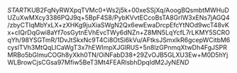 $START$KUB2FqNyRWXpqTVMc0+Ws2j5k+00xeSSjXq/AoogBQsmbtMWHuDUZuXwMXcy3386PQJ9q+5BpF4S8/PybKVvtECcoBsTA8GrlW3xENs7jAGQ4/zbyCTIqMbYxLX+zXHKg9juXiaSWgN2Qx6ewEwaDrcpEfcYtNOd9wcT48vKx+cIQrDqGwi8aYf7osGytnEVhEvcTWy6dNZn+Z8MN5LqYcfL7rLKMY5SCROqYh/98YSGTmR/1DvJtSkxNc9T4Ci8OtSi6kVu/AFtksJSmxlkR6gcepWCitbM6cyslTVh3MtQqLICaWgT3x7hEWImpXJGlRUS+5n8lzGPnmqXtwDh4FgJSPRMRBo5bGlmuCOGh8yXkh0TN/OiNFabD38+29ZvOJB5GLXU3Ew+M0D5hYjWLBrowCjsCGsa97Mfiw5BeT3Mt4FEARlsbhDpqIdM2JyN$END$